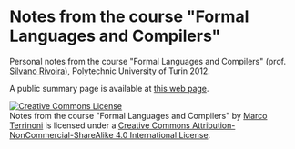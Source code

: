Notes from the course "Formal Languages and Compilers"
=================================

Personal notes from the course "Formal Languages and Compilers" (prof. <a href="http://staff.polito.it/silvano.rivoira/">Silvano Rivoira</a>), Polytechnic University of Turin 2012.

A public summary page is available at <a href="http://terrinoni.github.io/FormalLanguagesAndCompilers-Notes">this web page</a>.

<a rel="license" href="http://creativecommons.org/licenses/by-nc-sa/4.0/"><img alt="Creative Commons License" style="border-width:0" src="https://i.creativecommons.org/l/by-nc-sa/4.0/88x31.png" /></a><br /><span xmlns:dct="http://purl.org/dc/terms/" href="http://purl.org/dc/dcmitype/Text" property="dct:title" rel="dct:type">Notes from the course "Formal Languages and Compilers"</span> by <a xmlns:cc="http://creativecommons.org/ns#" href="https://github.com/terrinoni/FormalLanguagesAndCompilers-Notes" property="cc:attributionName" rel="cc:attributionURL">Marco Terrinoni</a> is licensed under a <a rel="license" href="http://creativecommons.org/licenses/by-nc-sa/4.0/">Creative Commons Attribution-NonCommercial-ShareAlike 4.0 International License</a>.
